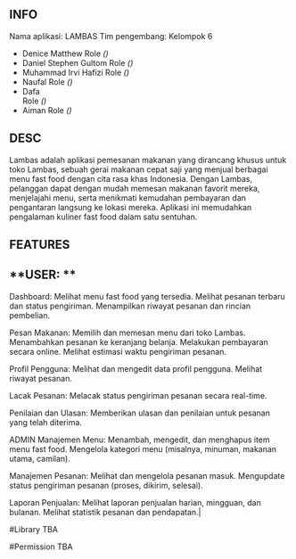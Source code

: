 
## INFO

Nama aplikasi: LAMBAS
Tim pengembang: Kelompok 6

- Denice Matthew
  Role *()*
- Daniel Stephen Gultom
  Role *()*
- Muhammad Irvi Hafizi 
  Role *()*
- Naufal 
  Role *()*
- Dafa  
  Role *()*
- Aiman 
  Role *()*

## DESC
Lambas adalah aplikasi pemesanan makanan yang dirancang khusus untuk toko Lambas, sebuah gerai makanan cepat saji yang menjual berbagai menu fast food dengan cita rasa khas Indonesia. Dengan Lambas,
pelanggan dapat dengan mudah memesan makanan favorit mereka, menjelajahi menu, serta menikmati kemudahan pembayaran dan pengantaran langsung ke lokasi mereka. Aplikasi ini memudahkan pengalaman
kuliner fast food dalam satu sentuhan.

## **FEATURES** 

## **USER: ** 
Dashboard:
Melihat menu fast food yang tersedia.
Melihat pesanan terbaru dan status pengiriman.
Menampilkan riwayat pesanan dan rincian pembelian.

Pesan Makanan:
Memilih dan memesan menu dari toko Lambas.
Menambahkan pesanan ke keranjang belanja.
Melakukan pembayaran secara online.
Melihat estimasi waktu pengiriman pesanan.

Profil Pengguna:
Melihat dan mengedit data profil pengguna.
Melihat riwayat pesanan.

Lacak Pesanan:
Melacak status pengiriman pesanan secara real-time.

Penilaian dan Ulasan:
Memberikan ulasan dan penilaian untuk pesanan yang telah diterima.

ADMIN
Manajemen Menu:
Menambah, mengedit, dan menghapus item menu fast food.
Mengelola kategori menu (misalnya, minuman, makanan utama, camilan).

Manajemen Pesanan:
Melihat dan mengelola pesanan masuk.
Mengupdate status pengiriman pesanan (proses, dikirim, selesai).

Laporan Penjualan:
Melihat laporan penjualan harian, mingguan, dan bulanan.
Melihat statistik pesanan dan pendapatan.|


#Library
TBA

#Permission
TBA

